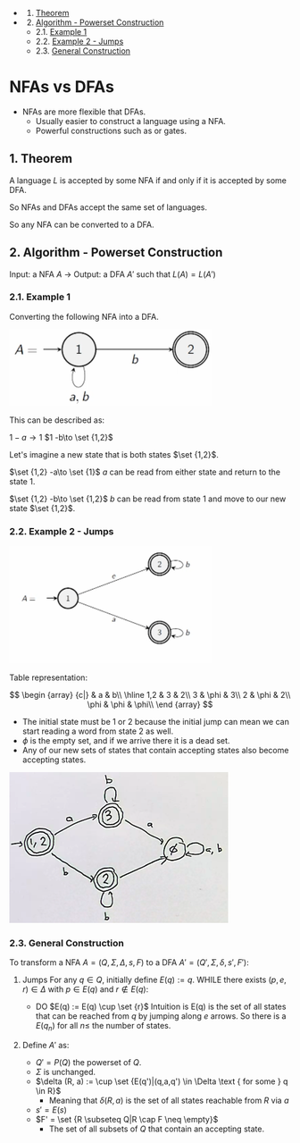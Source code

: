 <!-- vscode-markdown-toc -->
* 1. [Theorem](#Theorem)
* 2. [Algorithm - Powerset Construction](#Algorithm-PowersetConstruction)
	* 2.1. [Example 1](#Example1)
	* 2.2. [Example 2 - Jumps](#Example2-Jumps)
	* 2.3. [General Construction](#GeneralConstruction)

<!-- vscode-markdown-toc-config
	numbering=true
	autoSave=true
	/vscode-markdown-toc-config -->
<!-- /vscode-markdown-toc -->

# NFAs vs DFAs

- NFAs are more flexible that DFAs.
  - Usually easier to construct a language using a NFA.
  - Powerful constructions such as or gates.

##  1. <a name='Theorem'></a>Theorem

A language $L$ is accepted by some NFA if and only if it is accepted by some DFA.

So NFAs and DFAs accept the same set of languages.

So any NFA can be converted to a DFA.

##  2. <a name='Algorithm-PowersetConstruction'></a>Algorithm - Powerset Construction

Input: a NFA $A$ $\to$ Output: a DFA $A'$ such that $L(A) = L(A')$

###  2.1. <a name='Example1'></a>Example 1

Converting the following NFA into a DFA.

![](assets/2024-10-10-19-02-09.png)

This can be described as:

$1 -a\to  1$
$1 -b\to  \set {1,2}$

Let's imagine a new state that is both states $\set {1,2}$.

$\set {1,2} -a\to \set {1}$
$a$ can be read from either state and return to the state $1$.

$\set {1,2} -b\to \set {1,2}$
$b$ can be read from state 1 and move to our new state $\set {1,2}$.

###  2.2. <a name='Example2-Jumps'></a>Example 2 - Jumps

![](assets/2024-10-10-19-13-32.png)

Table representation:

$$
\begin {array} {c|}
& a & b\\
\hline
1,2 & 3 & 2\\
3 & \phi & 3\\
2 & \phi & 2\\
\phi & \phi & \phi\\
\end {array}
$$

- The initial state must be 1 or 2 because the initial jump can mean we can start reading a word from state 2 as well.
- $\phi$ is the empty set, and if we arrive there it is a dead set.
- Any of our new sets of states that contain accepting states also become accepting states.

![](assets/2024-10-10-19-33-15.png)

###  2.3. <a name='GeneralConstruction'></a>General Construction

To transform a NFA $A = (Q, \Sigma, \Delta, s, F)$ to a DFA $A' = (Q', \Sigma, \delta, s', F')$:

1. Jumps
For any $q \in Q$, initially define $E(q) := {q}$.
WHILE there exists $(p, e, r) \in \Delta$ with $p \in E(q)$ and $r \notin E(q)$:
    - DO $E(q) := E(q) \cup \set {r}$
Intuition is E(q) is the set of all states that can be reached from $q$ by jumping along $e$ arrows. So there is a $E(q_n)$ for all $n\leq$ the number of states.

2. Define $A'$ as:
    - $Q' = P(Q)$ the powerset of $Q$.
    - $\Sigma$ is unchanged.
    - $\delta (R, a) := \cup \set {E(q')|(q,a,q') \in \Delta \text { for some } q \in R}$
      - Meaning that $\delta (R, a)$ is the set of all states reachable from $R$ via $a$
    - $s' = E(s)$
    - $F' = \set {R \subseteq Q|R \cap F \neq \empty}$ 
      - The set of all subsets of $Q$ that contain an accepting state.

